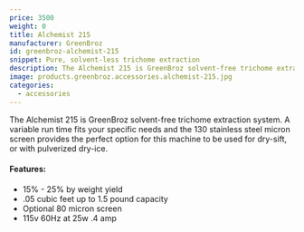 ```yaml
---
price: 3500
weight: 0
title: Alchemist 215
manufacturer: GreenBroz
id: greenbroz-alchemist-215
snippet: Pure, solvent-less trichome extraction
description: The Alchemist 215 is GreenBroz solvent-free trichome extraction system.
image: products.greenbroz.accessories.alchemist-215.jpg
categories:
  - accessories
---
```


The Alchemist 215 is GreenBroz solvent-free trichome extraction system. A variable run time fits your specific needs and the 130 stainless steel micron screen provides the perfect option for this machine to be used for dry-sift, or with pulverized dry-ice.

#### Features:

* 15% - 25% by weight yield
* .05 cubic feet up to 1.5 pound capacity
* Optional 80 micron screen
* 115v 60Hz at 25w .4 amp
